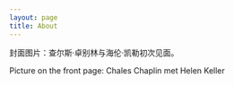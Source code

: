 ```yaml
---
layout: page
title: About
---
```


封面图片：查尔斯·卓别林与海伦·凯勒初次见面。

Picture on the front page: Chales Chaplin met Helen Keller
